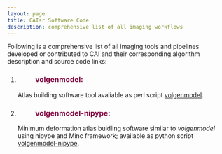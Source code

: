 ```yaml
---
layout: page
title: CAIsr Software Code
description: comprehensive list of all imaging workflows
---
```


Following is a comprehensive list of all imaging tools and pipelines developed or contributed to CAI and their corresponding algorithm description and source code links:


1. <dl>
   <dd> <h3 style="color:#810541;"> volgenmodel: </h3> </dd>
   </dl> 

   Atlas building software tool avaliable as perl script [volgenmodel](volgenmodel.html).

   
   


2. <dl>
   <dd> <h3 style="color:#810541;"> volgenmodel-nipype: </h3> </dd>
   </dl>   

   Minimum deformation atlas buidling software similar to *volgenmodel* using nipype and Minc framework; 
   available as python script [volgenmodel-nipype](volgenmodel_nipype.html). 


